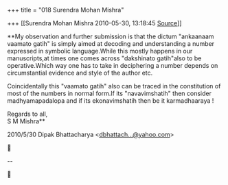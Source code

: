 +++
title = "018 Surendra Mohan Mishra"

+++
[[Surendra Mohan Mishra	2010-05-30, 13:18:45 [Source](https://groups.google.com/g/bvparishat/c/UcVcKVkTmo0)]]



**My observation and further submission is that the dictum "ankaanaam vaamato gatih" is simply aimed at decoding and understanding a number expressed in symbolic language.While this mostly happens in our manuscripts,at times one comes across "dakshinato gatih"also to be operative.Which way one has to take in deciphering a number depends on circumstantial evidence and style of the author etc.  
  
Coincidentally this "vaamato gatih" also can be traced in the constitution of most of the numbers in normal form.If its "navavimshatih" then consider madhyamapadalopa and if its ekonavimshatih then be it karmadhaaraya !  
  
Regards to all,  
S M Mishra**  
  
  

2010/5/30 Dipak Bhattacharya \<[dbhattach...@yahoo.com]()\>



  
  
  
--  



